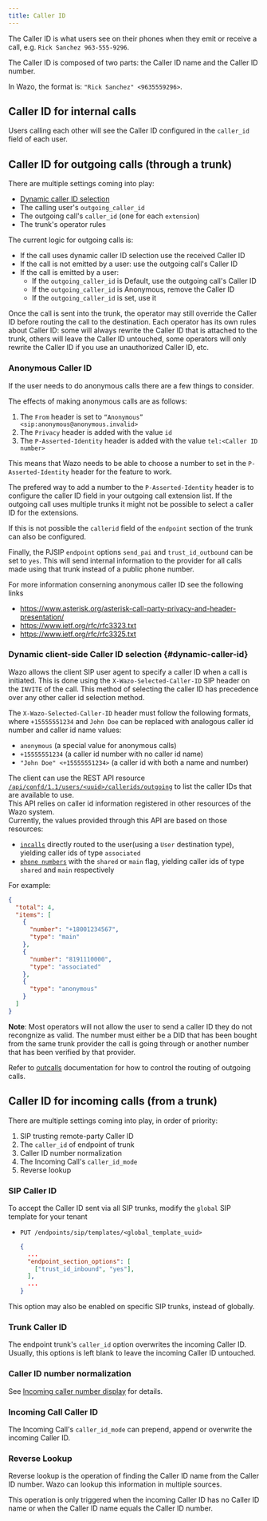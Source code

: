 ```yaml
---
title: Caller ID
---
```


The Caller ID is what users see on their phones when they emit or receive a call, e.g.
`Rick Sanchez 963-555-9296`.

The Caller ID is composed of two parts: the Caller ID name and the Caller ID number.

In Wazo, the format is: `"Rick Sanchez" <9635559296>`.

## Caller ID for internal calls

Users calling each other will see the Caller ID configured in the `caller_id` field of each user.

## Caller ID for outgoing calls (through a trunk)

There are multiple settings coming into play:

- [Dynamic caller ID selection](/uc-doc/administration/callerid#dynamic-caller-id)
- The calling user's `outgoing_caller_id`
- The outgoing call's `caller_id` (one for each `extension`)
- The trunk's operator rules

The current logic for outgoing calls is:

- If the call uses dynamic caller ID selection use the received Caller ID
- If the call is not emitted by a user: use the outgoing call's Caller ID
- If the call is emitted by a user:
  - If the `outgoing_caller_id` is Default, use the outgoing call's Caller ID
  - If the `outgoing_caller_id` is Anonymous, remove the Caller ID
  - If the `outgoing_caller_id` is set, use it

Once the call is sent into the trunk, the operator may still override the Caller ID before routing
the call to the destination. Each operator has its own rules about Caller ID: some will always
rewrite the Caller ID that is attached to the trunk, others will leave the Caller ID untouched, some
operators will only rewrite the Caller ID if you use an unauthorized Caller ID, etc.

### Anonymous Caller ID

If the user needs to do anonymous calls there are a few things to consider.

The effects of making anonymous calls are as follows:

1. The `From` header is set to `“Anonymous” <sip:anonymous@anonymous.invalid>`
2. The `Privacy` header is added with the value `id`
3. The `P-Asserted-Identity` header is added with the value `tel:<Caller ID number>`

This means that Wazo needs to be able to choose a number to set in the `P-Asserted-Identity` header
for the feature to work.

The prefered way to add a number to the `P-Asserted-Identity` header is to configure the caller ID
field in your outgoing call extension list. If the outgoing call uses multiple trunks it might not
be possible to select a caller ID for the extensions.

If this is not possible the `callerid` field of the `endpoint` section of the trunk can also be
configured.

Finally, the PJSIP `endpoint` options `send_pai` and `trust_id_outbound` can be set to `yes`. This
will send internal information to the provider for all calls made using that trunk instead of a
public phone number.

For more information conserning anonymous caller ID see the following links

- https://www.asterisk.org/asterisk-call-party-privacy-and-header-presentation/
- https://www.ietf.org/rfc/rfc3323.txt
- https://www.ietf.org/rfc/rfc3325.txt

### Dynamic client-side Caller ID selection {#dynamic-caller-id}

Wazo allows the client SIP user agent to specify a caller ID when a call is initiated. This is done
using the `X-Wazo-Selected-Caller-ID` SIP header on the `INVITE` of the call. This method of
selecting the caller ID has precedence over any other caller id selection method.

The `X-Wazo-Selected-Caller-ID` header must follow the following formats, where `+15555551234` and
`John Doe` can be replaced with analogous caller id number and caller id name values:

- `anonymous` (a special value for anonymous calls)
- `+15555551234` (a caller id number with no caller id name)
- `"John Doe" <+15555551234>` (a caller id with both a name and number)

The client can use the REST API resource
[`/api/confd/1.1/users/<uuid>/callerids/outgoing`](/documentation/api/configuration.html#tag/users/operation/list_user_callerid_outgoing)
to list the caller IDs that are available to use.  
This API relies on caller id information registered in other resources of the Wazo system.  
Currently, the values provided through this API are based on those resources:

- [`incalls`](/uc-doc/administration/incall) directly routed to the user(using a `User` destination
  type), yielding caller ids of type `associated`
- [`phone numbers`](/uc-doc/administration/phone_numbers) with the `shared` or `main` flag, yielding
  caller ids of type `shared` and `main` respectively

For example:

```json
{
  "total": 4,
  "items": [
    {
      "number": "+18001234567",
      "type": "main"
    },
    {
      "number": "8191110000",
      "type": "associated"
    },
    {
      "type": "anonymous"
    }
  ]
}
```

**Note**: Most operators will not allow the user to send a caller ID they do not recongnize as
valid. The number must either be a DID that has been bought from the same trunk provider the call is
going through or another number that has been verified by that provider.

Refer to
[outcalls](/uc-doc/administration/interconnections/wazo_with_voip_provider#voip-provider-outcall)
documentation for how to control the routing of outgoing calls.

## Caller ID for incoming calls (from a trunk)

There are multiple settings coming into play, in order of priority:

1. SIP trusting remote-party Caller ID
2. The `caller_id` of endpoint of trunk
3. Caller ID number normalization
4. The Incoming Call's `caller_id_mode`
5. Reverse lookup

### SIP Caller ID

To accept the Caller ID sent via all SIP trunks, modify the `global` SIP template for your tenant

- `PUT /endpoints/sip/templates/<global_template_uuid>`

  ```json
  {
    ...
    "endpoint_section_options": [
      ["trust_id_inbound", "yes"],
    ],
    ...
  }
  ```

This option may also be enabled on specific SIP trunks, instead of globally.

### Trunk Caller ID

The endpoint trunk's `caller_id` option overwrites the incoming Caller ID. Usually, this options is
left blank to leave the incoming Caller ID untouched.

### Caller ID number normalization

See [Incoming caller number display](/uc-doc/installation/postinstall#callerid-num-normalization)
for details.

### Incoming Call Caller ID

The Incoming Call's `caller_id_mode` can prepend, append or overwrite the incoming Caller ID.

### Reverse Lookup

Reverse lookup is the operation of finding the Caller ID name from the Caller ID number. Wazo can
lookup this information in multiple sources.

This operation is only triggered when the incoming Caller ID has no Caller ID name or when the
Caller ID name equals the Caller ID number.
